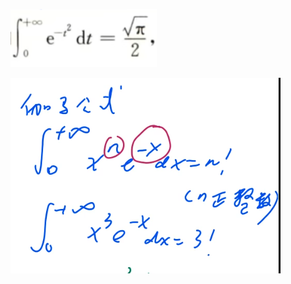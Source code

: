 ![image-20230507174526086](./assets/image-20230507174526086.png)

![image-20231010152344744](./assets/image-20231010152344744.png)
